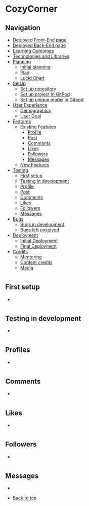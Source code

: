 # CozyCorner
## Navigation
* [Deployed Front-End page]()
* [Deployed Back-End page](https://portfolio-project-5-drf-api.herokuapp.com/)
* [Learning Outcomes](#learning-outcomes)
* [Technologies and Libraries](#technologies-and-libraries)
* [Planning](#planning)
   - [Initial planning](#initial-plan)
   - [Plan](#plan)
   - [Lucid Chart](#lucidchart)
* [SetUp](/setup.md)
   - [Set up repository](/setup.md#set-up-repository)
   - [Set up project in GitPod](/setup.md#set-up-project-in-gitpod)
   - [Set up unique model in Gitpod](/setup.md#set-up-unique-model-in-gitpod)
* [User Experience](#user-experience-ux)
    - [Demographics](#demographics)
    - [User Goal](#user-goals)
* [Features](/features.md)
   - [Existing Features](/features.md#existing-features)
       - [Profile](/features.md#profile)
       - [Post](/features.md#post)
       - [Comments](/features.md#comments)
       - [Likes](/features.md#likes)
       - [Followers](/features.md#followers)
       - [Messages](/features.md#messages)
   - [New Features](/features.md#new-features)
* [Testing](/testing.md)
    - [First setup](#first-setup)
    - [Testing in development](#testing-in-development)
    - [Profile](#profile)
    - [Post](#post)
    - [Comments](#comments)
    - [Likes](#likes)
    - [Followers](#followers)
    - [Messages](#messages)
* [Bugs](/bugs.md)
    - [Bugs in development](/bugs.md#bugs-in-development)
    - [Bugs left unsolved](/bugs.md#bugs-left-unsolved)
* [Deployment](/deployment.md)
    - [Initial Deployment](/deployment.md#initial-deployment)
    - [Final Deployment](/deployment.md#final-deployment)
* [Credits](#credits)
    - [Mentoring](#thank-you)
    - [Content credits](#content-credits)
    - [Media](#media)  
#
## First setup
-
#
## Testing in development
-
#
## Profiles
- 
#
## Comments
- 
#
## Likes
- 
#
## Followers
- 
#
## Messages
- 
* [Back to top](#)
#